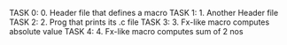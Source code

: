 TASK 0: 0. Header file that defines a macro
TASK 1: 1. Another Header file
TASK 2: 2. Prog that prints its .c file
TASK 3: 3. Fx-like macro computes absolute value
TASK 4: 4. Fx-like macro computes sum of 2 nos
